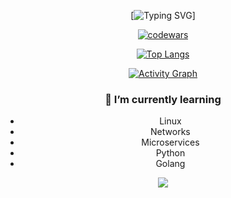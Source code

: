 
<div align="center">

[![Typing SVG](https://readme-typing-svg.demolab.com/?lines=Hi,+I'm+network+engineer!;I+love+write+code.;Btw,+I+use+Arch+linux!&center=true&width=500&height=50&animation=scale-in)]

[![codewars](https://www.codewars.com/users/grigoriy_st/badges/large)](https://www.codewars.com/users/grigoriy_st) 

[![Top Langs](https://github-readme-stats.vercel.app/api/top-langs/?username=grigoriy-st&layout=compact&theme=highcontrast&card_width=500&langs_count=9)](https://github.com/anuraghazra/github-readme-stats)



[![Activity Graph](https://github-readme-activity-graph.vercel.app/graph?username=grigoriy-st&theme=react-dark&area=true&hide_border=true&custom_title=My%20Activity)](https://github.com/ashutosh00710/github-readme-activity-graph)

<h3>🌱 I’m currently learning</h3>
<ul>
  <li>Linux</li>
  <li>Networks</li>
  <li>Microservices</li>
  <li>Python</li>
  <li>Golang</li>
</ul>

![](https://komarev.com/ghpvc/?username=grigoriy-ste&color=blue)

</div>
<!--
**grigoriy-st/grigoriy-st** is a ✨ _special_ ✨ repository because its `README.md` (this file) appears on your GitHub profile.

Here are some ideas to get you started:

- 🔭 I’m currently working on ...
- 🌱 I’m currently learning ...
- 👯 I’m looking to collaborate on ...
- 🤔 I’m looking for help with ...
- 💬 Ask me about ...
- 📫 How to reach me: ...
- 😄 Pronouns: ...
- ⚡ Fun fact: ...
-->
